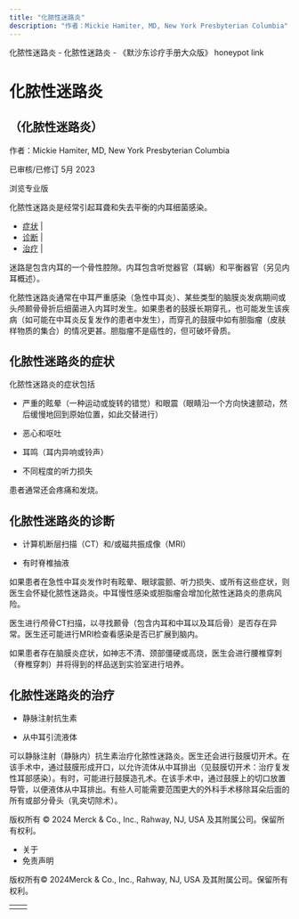 ```yaml
---
title: "化脓性迷路炎"
description: "作者：Mickie Hamiter, MD, New York Presbyterian Columbia"
---
```


﻿化脓性迷路炎 \- 化脓性迷路炎 \- 《默沙东诊疗手册大众版》 honeypot link

# 化脓性迷路炎

## （化脓性迷路炎）

作者：Mickie Hamiter, MD, New York Presbyterian Columbia

已审核/已修订 5月 2023

浏览专业版

化脓性迷路炎是经常引起耳聋和失去平衡的内耳细菌感染。

- [症状](#症状_v26470622_zh) \|
- [诊断](#诊断_v26470638_zh) \|
- [治疗](#治疗_v26470652_zh) \|

迷路是包含内耳的一个骨性腔隙。内耳包含听觉器官（耳蜗）和平衡器官（另见内耳概述）。

化脓性迷路炎通常在中耳严重感染（急性中耳炎）、某些类型的脑膜炎发病期间或头颅颞骨骨折后细菌进入内耳时发生。如果患者的鼓膜长期穿孔，也可能发生该疾病（如可能在中耳炎反复发作的患者中发生），而穿孔的鼓膜中如有胆脂瘤（皮肤样物质的集合）的情况更甚。胆脂瘤不是癌性的，但可破坏骨质。

## 化脓性迷路炎的症状

化脓性迷路炎的症状包括

- 严重的眩晕（一种运动或旋转的错觉）和眼震（眼睛沿一个方向快速颤动，然后缓慢地回到原始位置，如此交替进行）

- 恶心和呕吐

- 耳鸣（耳内异响或铃声）

- 不同程度的听力损失


患者通常还会疼痛和发烧。

## 化脓性迷路炎的诊断

- 计算机断层扫描（CT）和/或磁共振成像（MRI）

- 有时脊椎抽液


如果患者在急性中耳炎发作时有眩晕、眼球震颤、听力损失、或所有这些症状，则医生会怀疑化脓性迷路炎。中耳慢性感染或胆脂瘤会增加化脓性迷路炎的患病风险。

医生进行颅骨CT扫描，以寻找颞骨（包含内耳和中耳以及耳后骨）是否存在异常。医生还可能进行MRI检查看感染是否已扩展到脑内。

如果患者存在脑膜炎症状，如神志不清、颈部僵硬或高烧，医生会进行腰椎穿刺（脊椎穿刺）并将得到的样品送到实验室进行培养。

## 化脓性迷路炎的治疗

- 静脉注射抗生素

- 从中耳引流液体


可以静脉注射（静脉内）抗生素治疗化脓性迷路炎。医生还会进行鼓膜切开术。在该手术中，通过鼓膜形成开口，以允许流体从中耳排出（见鼓膜切开术：治疗复发性耳部感染）。有时，可能进行鼓膜造孔术。在该手术中，通过鼓膜上的切口放置导管，以便液体从中耳排出。有些人可能需要范围更大的外科手术移除耳朵后面的所有或部分骨头（乳突切除术）。



版权所有 © 2024
Merck & Co., Inc., Rahway, NJ, USA 及其附属公司。保留所有权利。

- 关于
- 免责声明

版权所有© 2024Merck & Co., Inc., Rahway, NJ, USA 及其附属公司。保留所有权利。

|     |     |
| --- | --- |
|  |  |